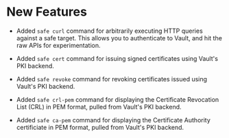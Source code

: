 # New Features

- Added `safe curl` command for arbitrarily executing HTTP queries
  against a safe target. This allows you to authenticate to Vault,
  and hit the raw APIs for experimentation.

- Added `safe cert` command for issuing signed certificates using
  Vault's PKI backend.

- Added `safe revoke` command for revoking certificates issued
  using Vault's PKI backend.

- Added `safe crl-pem` command for displaying the Certificate
  Revocation List (CRL) in PEM format, pulled from Vault's
  PKI backend.

- Added `safe ca-pem` command for displaying the Certificate
  Authority certificiate in PEM format, pulled from Vault's PKI
  backend.
